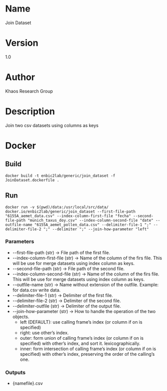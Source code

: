 # Name
Join Dataset

# Version
1.0

# Author
Khaos Research Group

# Description
Join two csv datasets using columns as keys

# Docker
## Build
```shell
docker build -t enbic2lab/generic/join_dataset -f JoinDataset.dockerfile .
```
## Run
```shell
docker run -v $(pwd)/data:/usr/local/src/data/ docker.io/enbic2lab/generic/join_dataset --first-file-path "6155A_aemet_data.csv" --index-column-first-file "fecha" --second-file-path "munich_taxus_doy.csv" --index-column-second-file "date" --outfile-name "6155A_aemet_pollen_data.csv" --delimiter-file-1 ";" --delimiter-file-2 ";" --delimiter ";" --join-how-parameter "left"
```

### Parameters
* --first-file-path (str) -> File path of the first file.
* --index-column-first-file (str) -> Name of the column of the firs file. This will be use for merge datasets using index column as keys.
* --second-file-path (str) -> File path of the second file.
* --index-column-second-file (str) -> Name of the column of the firs file. This will be use for merge datasets using index column as keys.
* --outfile-name (str) -> Name without extension of the outfile. Example: for data.csv write data.
* --delimiter-file-1 (str) -> Delimiter of the first file.
* --delimiter-file-2 (str) -> Delimiter of the second file.
* --delimiter-outfile (str) -> Delimiter of the output file.
* --join-how-parameter (str) -> How to handle the operation of the two objects.
  * left (DEFAULT): use calling frame’s index (or column if on is specified)
  * right: use other’s index.
  * outer: form union of calling frame’s index (or column if on is specified) with other’s index, and sort it. lexicographically.
  * inner: form intersection of calling frame’s index (or column if on is specified) with other’s index, preserving the order of the calling’s one.

### Outputs
* {namefile}.csv
